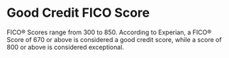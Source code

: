 ---
---

# Good Credit FICO Score

FICO&reg; Scores  range from 300 to 850. According to Experian, a FICO&reg; Score of 670 or above is considered a good credit score, while a score of 800 or above is considered exceptional.
